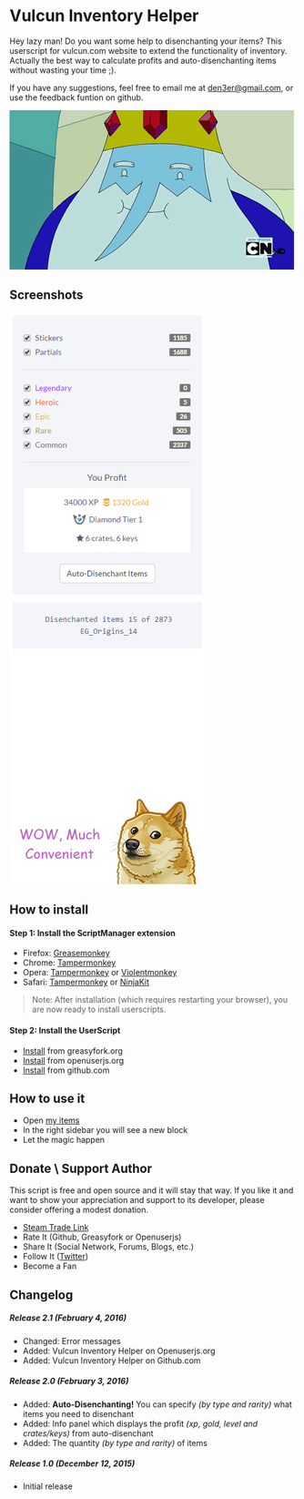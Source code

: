 # Vulcun Inventory Helper
Hey lazy man! Do you want some help to disenchanting your items? This userscript for vulcun.com website to extend the functionality of inventory. Actually the best way to calculate profits and auto-disenchanting items without wasting your time ;).

If you have any suggestions, feel free to email me at den3er@gmail.com, or use the feedback funtion on github.

![](https://raw.githubusercontent.com/Den3er/vulcun-inventory-helper/master/ice-king.gif)

## Screenshots
![](https://raw.githubusercontent.com/Den3er/vulcun-inventory-helper/master/items-filter.png) ![](https://raw.githubusercontent.com/Den3er/vulcun-inventory-helper/master/auto-disenchant.png)

## How to install
#### Step 1: Install the ScriptManager extension
* Firefox: [Greasemonkey](https://addons.mozilla.org/firefox/addon/greasemonkey/)
* Chrome: [Tampermonkey](https://chrome.google.com/webstore/detail/tampermonkey/dhdgffkkebhmkfjojejmpbldmpobfkfo)
* Opera: [Tampermonkey](https://addons.opera.com/en/extensions/details/tampermonkey-beta/) or [Violentmonkey](https://addons.opera.com/fr/extensions/details/violent-monkey/)
* Safari: [Tampermonkey](https://safari.tampermonkey.net/tampermonkey.safariextz) or [NinjaKit](https://github.com/os0x/NinjaKit)

> Note: After installation (which requires restarting your browser), you are now ready to install userscripts.

#### Step 2: Install the UserScript
* [Install](https://greasyfork.org/scripts/14965-vulcun-inventory-helper/code/Vulcun%20Inventory%20Helper.user.js) from greasyfork.org
* [Install](https://openuserjs.org/install/Den3er/Vulcun_Inventory_Helper.user.js) from openuserjs.org
* [Install](https://github.com/Den3er/vulcun-inventory-helper/raw/master/vulcun.js) from github.com

## How to use it
* Open [my items](https://vulcun.com/user/items)
* In the right sidebar you will see a new block
* Let the magic happen

## Donate \ Support Author
This script is free and open source and it will stay that way. If you like it and want to show your appreciation and support to its developer, please consider offering a modest donation.

* [Steam Trade Link](https://steamcommunity.com/tradeoffer/new/?partner=62239945&token=JeENsh5N)
* Rate It (Github, Greasyfork or Openuserjs)
* Share It (Social Network, Forums, Blogs, etc.)
* Follow It ([Twitter](https://twitter.com/isbirdman))
* Become a Fan

## Changelog
##### Release 2.1 (February 4, 2016)
* Changed: Error messages
* Added: Vulcun Inventory Helper on Openuserjs.org
* Added: Vulcun Inventory Helper on Github.com

##### Release 2.0 (February 3, 2016)
* Added: **Auto-Disenchanting!** You can specify *(by type and rarity)* what items you need to disenchant
* Added: Info panel which displays the profit *(xp, gold, level and crates/keys)* from auto-disenchant
* Added: The quantity *(by type and rarity)* of items

##### Release 1.0 (December 12, 2015)
* Initial release
